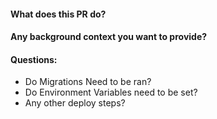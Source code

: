 #### What does this PR do?

#### Any background context you want to provide?

#### Questions:
  - Do Migrations Need to be ran?
  - Do Environment Variables need to be set?
  - Any other deploy steps?
